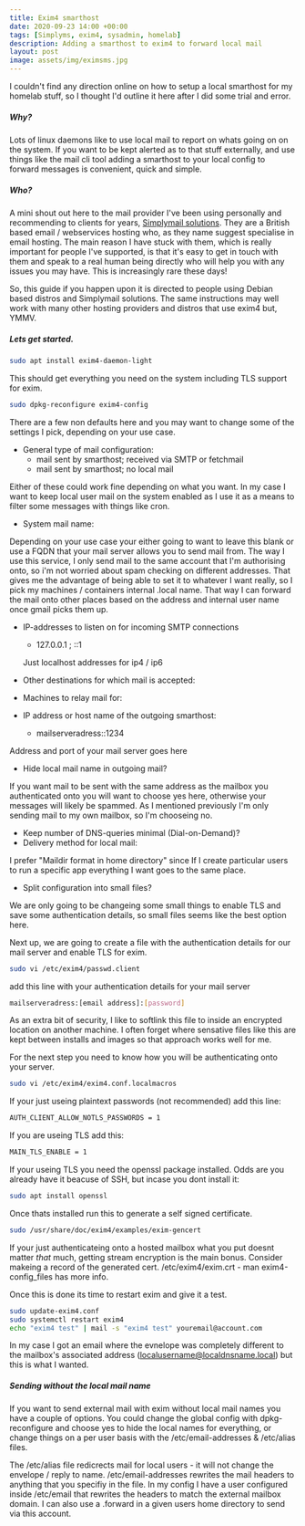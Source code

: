 ```yaml
---
title: Exim4 smarthost
date: 2020-09-23 14:00 +00:00
tags: [Simplyms, exim4, sysadmin, homelab]
description: Adding a smarthost to exim4 to forward local mail
layout: post
image: assets/img/eximsms.jpg
---
```


I couldn't find any direction online on how to setup a local smarthost for my homelab stuff, so I thought I'd outline it here after I did some trial and error.
##### Why?
Lots of linux daemons like to use local mail to report on whats going on on the system. If you want to be kept alerted as to that stuff externally, and use things like the mail cli tool adding a smarthost to your local config to forward messages is convenient, quick and simple.

##### Who?
A mini shout out here to the mail provider I've been using personally and recommending to clients for years, [Simplymail solutions](https://www.simplymailsolutions.com/). They are a British based email / webservices hosting who, as they name suggest specialise in email hosting. The main reason I have stuck with them, which is really important for people I've supported, is that it's easy to get in touch with them and speak to a real human being directly who will help you with any issues you may have. This is increasingly rare these days!
 
So, this guide if you happen upon it is directed to people using Debian based distros and Simplymail solutions. The same instructions may well work with many other hosting providers and distros that use exim4 but, YMMV.


##### Lets get started.


```bash
sudo apt install exim4-daemon-light
```
This should get everything you need on the system including TLS support for exim.

```bash
sudo dpkg-reconfigure exim4-config
```
There are a few non defaults here and you may want to change some of the settings I pick, depending on your use case.

* General type of mail configuration: 
    * mail sent by smarthost; received via SMTP or fetchmail   
    * mail sent by smarthost; no local mail

Either of these could work fine depending on what you want. In my case I want to keep local user mail on the system enabled as I use it as a means to filter some messages with things like cron.

* System mail name:

Depending on your use case your either going to want to leave this blank or use a FQDN that your mail server allows you to send mail from. The way I use this service, I only send mail to the same account that I'm authorising onto, so i'm not worried about spam checking on different addresses. That gives me the advantage of being able to set it to whatever I want really, so I pick my machines / containers internal .local name. That way I can forward the mail onto other places based on the address and internal user name once gmail picks them up.

* IP-addresses to listen on for incoming SMTP connections
    * 127.0.0.1 ; ::1
    
    Just localhost addresses for ip4 / ip6

* Other destinations for which mail is accepted:
* Machines to relay mail for:
* IP address or host name of the outgoing smarthost:
    *  mailserveradress::1234

Address and port of your mail server goes here

* Hide local mail name in outgoing mail?

If you want mail to be sent with the same address as the mailbox you authenticated onto you will want to choose yes here, otherwise your messages will likely be spammed.
As I mentioned previously I'm only sending mail to my own mailbox, so I'm chooseing no.

* Keep number of DNS-queries minimal (Dial-on-Demand)?
* Delivery method for local mail:

I prefer "Maildir format in home directory" since If I create particular users to run a specific app everything I want goes to the same place.

* Split configuration into small files? 

We are only going to be changeing some small things to enable TLS and save some authentication details, so small files seems like the best option here.

Next up, we are going to create a file with the authentication details for our mail server and enable TLS for exim.

```bash
sudo vi /etc/exim4/passwd.client
``` 
add this line with your authentication details for your mail server
```bash
mailserveradress:[email address]:[password]
```

As an extra bit of security, I like to softlink this file to inside an encrypted location on another machine. I often forget where sensative files like this are kept between installs and images so that approach works well for me.

For the next step you need to know how you will be authenticating onto your server.

```bash
sudo vi /etc/exim4/exim4.conf.localmacros
```

If your just useing plaintext passwords (not recommended) add this line:
```bash
AUTH_CLIENT_ALLOW_NOTLS_PASSWORDS = 1
```
If you are useing TLS add this:
```bash
MAIN_TLS_ENABLE = 1
```

If your useing TLS you need the openssl package installed. Odds are you already have it beacuse of SSH, but incase you dont install it:
```bash
sudo apt install openssl
```
Once thats installed run this to generate a self signed certificate. 
```bash
sudo /usr/share/doc/exim4/examples/exim-gencert
```
If your just authenticateing onto a hosted mailbox what you put doesnt matter *that* much, getting stream encryption is the main bonus. Consider makeing a record of the generated cert. /etc/exim4/exim.crt - man exim4-config_files has more info.

Once this is done its time to restart exim and give it a test.

```bash
sudo update-exim4.conf
sudo systemctl restart exim4
echo "exim4 test" | mail -s "exim4 test" youremail@account.com
```

In my case I got an email where the evnelope was completely different to the mailbox's associated address (localusername@localdnsname.local) but this is what I wanted.

##### Sending without the local mail name

If you want to send external mail with exim without local mail names you have a couple of options. You could change the global config with dpkg-reconfigure and choose yes to hide the local names for everything, or change things on a per user basis with the /etc/email-addresses & /etc/alias files.

The /etc/alias file redicrects mail for local users - it will not change the envelope / reply to name. /etc/email-addresses rewrites the mail headers to anything that you specifiy in the file. In my config I have a user configured inside /etc/email that rewrites the headers to match the external mailbox domain. I can also use a .forward in a given users home directory to send via this account.










